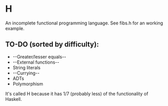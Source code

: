 # H
An incomplete functional programming language.
See fibs.h for an working example.

## TO-DO (sorted by difficulty):
* --Greater/lesser equals--
* --External functions--
* String literals
* --Currying--
* ADTs
* Polymorphism

It's called H because it has 1/7 (probably less) of the functionality of Haskell.
